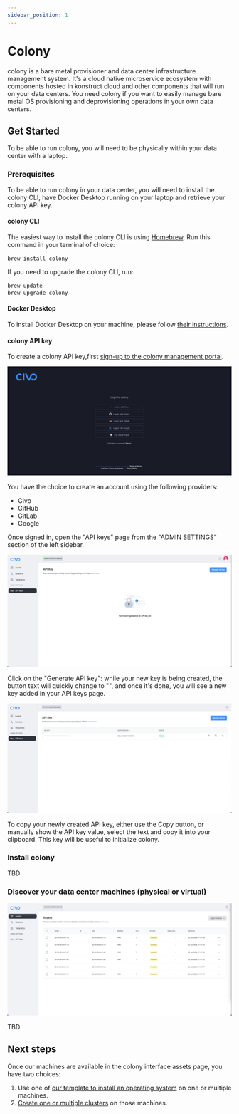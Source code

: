 ```yaml
---
sidebar_position: 1
---
```


# Colony

colony is a bare metal provisioner and data center infrastructure management system. It's a cloud native microservice ecosystem with components hosted in konstruct cloud and other components that will run on your data centers. You need colony if you want to easily manage bare metal OS provisioning and deprovisioning operations in your own data centers.

## Get Started

To be able to run colony, you will need to be physically within your data center with a laptop.

### Prerequisites

To be able to run colony in your data center, you will need to install the colony CLI, have Docker Desktop running on your laptop and retrieve your colony API key.

#### colony CLI

The easiest way to install the colony CLI is using [Homebrew](https://brew.sh). Run this command in your terminal of choice:

```shell
brew install colony
```

If you need to upgrade the colony CLI, run:

```shell
brew update
brew upgrade colony
```

#### Docker Desktop

To install Docker Desktop on your machine, please follow [their instructions](https://docs.docker.com/get-docker/).

#### colony API key

To create a colony API key,first [sign-up to the colony management portal](https://colony-ui.mgmt-20.kubefirst.com/auth/signup).

![colony sign-up page](img/colony/signup.png)

You have the choice to create an account using the following providers:

- Civo
- GitHub
- GitLab
- Google

Once signed in, open the "API keys" page from the "ADMIN SETTINGS" section of the left sidebar.

![Empty API Keys page](img/colony/api-keys-empty.png)

Click on the "Generate API key": while your new key is being created, the button text will quickly change to "", and once it's done, you will see a new key added in your API keys page.

![API Keys page showing one key](img/colony/api-keys-new.png)

To copy your newly created API key, either use the Copy button, or manually show the API key value, select the text and copy it into your clipboard. This key will be useful to initialize colony.

### Install colony

TBD

### Discover your data center machines (physical or virtual)

![Discovered assets in colony](img/colony/assets-discovered.png)

TBD

## Next steps

Once our machines are available in the colony interface assets page, you have two choices:

1. Use one of [our template to install an operating system](templates/index.md) on one or multiple machines.
2. [Create one or multiple clusters](/clusters/index.md) on those machines.
